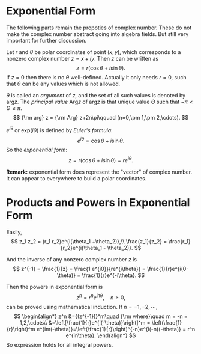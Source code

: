 # Exponential Form

The following parts remain the propoties of complex number.
These do not make the complex number abstract going into algebra fields. 
But still very important for further discussion.

Let $r$ and $\theta$ be polar coordinates of point $(x,y)$, which corresponds to a nonzero complex number $z = x+iy$. 
Then $z$ can be written as 
$$
z=r(\cos\theta + i \sin\theta).
$$
If $z=0$ then there is no $\theta$ well-defined. Actually it only needs $r=0$, such that $\theta$ can be any values which is not allowed.

$\theta$ is called an *argument* of $z$, and the set of all such values is denoted by arg$z$. The *principal value* Arg$z$ of arg$z$ is that unique value $\Theta$ such that $-\pi<\Theta\leq\pi$.
$$
{\rm arg} z = {\rm Arg} z+2n\pi\qquad (n=0,\pm 1,\pm 2,\cdots).
$$


$e^{i\theta}$ or exp($i\theta$) is defined by *Euler's formula*:
$$
e^{i\theta} = \cos \theta +i\sin\theta.
$$
So the *exponential form*:
$$
z=r(\cos\theta + i \sin\theta) = r e^{i\theta}.
$$

**Remark:** exponential form does represent the "vector" of complex number. It can appear to everywhere to build a polar coordinates.

# Products and Powers in Exponential Form

Easily, 
$$
z_1 z_2 = (r_1 r_2)e^{i(\theta_1 +\theta_2)},\\
\frac{z_1}{z_2} = \frac{r_1}{r_2}e^{i(\theta_1 - \theta_2)}.
$$

And the inverse of any nonzero complex number $z$ is 
$$
z^{-1} = \frac{1}{z} = \frac{1 e^{i0}}{re^{i\theta}} = \frac{1}{r}e^{i(0-\theta)} = \frac{1}{r}e^{-i\theta}.
$$

Then the powers in exponential form is 
$$
z^n = r^n e^{in\theta},\quad n\geq 0,
$$
can be proved using mathematical induction.
If $n = -1,-2,\cdots$,
$$
\begin{align*}
z^n &={(z^{-1})}^m\quad {\rm where}\quad m = -n = 1,2,\cdots\\
&=\left[\frac{1}{r}e^{i(-\theta)}\right]^m = \left(\frac{1}{r}\right)^m e^{im(-\theta)}=\left(\frac{1}{r}\right)^{-n}e^{i(-n)(-\theta)} = r^n e^{in\theta}.
\end{align*}
$$
So expression holds for all integral powers.